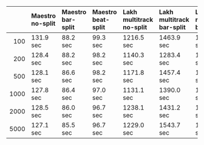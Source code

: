 |      | Maestro no-split   | Maestro bar-split   | Maestro beat-split   | Lakh multitrack no-split   | Lakh multitrack bar-split   | Lakh multitrack beat-split   |
|-----:|:-------------------|:--------------------|:---------------------|:---------------------------|:----------------------------|:-----------------------------|
|  100 | 131.9 sec          | 88.2 sec            | 99.3 sec             | 1216.5 sec                 | 1463.9 sec                  | 1538.3 sec                   |
|  200 | 128.4 sec          | 88.2 sec            | 98.2 sec             | 1140.3 sec                 | 1283.4 sec                  | 1505.6 sec                   |
|  500 | 128.1 sec          | 86.6 sec            | 98.2 sec             | 1171.8 sec                 | 1457.4 sec                  | 1604.2 sec                   |
| 1000 | 127.8 sec          | 86.4 sec            | 97.0 sec             | 1131.1 sec                 | 1390.0 sec                  | 1620.8 sec                   |
| 2000 | 128.5 sec          | 86.0 sec            | 96.7 sec             | 1238.1 sec                 | 1431.2 sec                  | 1495.7 sec                   |
| 5000 | 127.1 sec          | 85.5 sec            | 96.7 sec             | 1229.0 sec                 | 1543.7 sec                  | 1709.8 sec                   |
